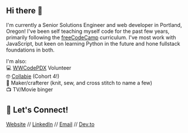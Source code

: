 ## Hi there 👋

I'm currently a Senior Solutions Engineer and web developer in Portland, Oregon! I've been self teaching myself code for the past few years, primarily following the [freeCodeCamp](https://www.freecodecamp.org/) curriculum. I've most work with JavaScript, but keen on learning Python in the future and hone fullstack foundations in both.

I'm also:\
💻 [WWCodePDX](https://www.womenwhocode.com/portland) Volunteer\
🤓 [Collabie](https://the-collab-lab.codes/) (Cohort 4!)\
🧶 Maker/crafterer (knit, sew, and cross stitch to name a few)\
📺 TV/Movie binger 

## 🎉 Let's Connect!
[Website](https://haleyelder.com/) // [LinkedIn](https://www.linkedin.com/in/haleyelder/) // [Email](mailto:hello@haleyelder.com) // [Dev.to](https://dev.to/haleyelder) 
